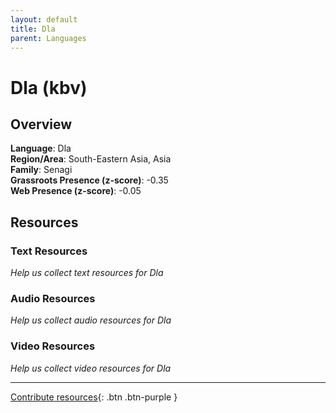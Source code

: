 ```yaml
---
layout: default
title: Dla
parent: Languages
---
```


# Dla (kbv)

## Overview

**Language**: Dla  
**Region/Area**: South-Eastern Asia, Asia  
**Family**: Senagi  
**Grassroots Presence (z-score)**: -0.35  
**Web Presence (z-score)**: -0.05  

## Resources

### Text Resources
*Help us collect text resources for Dla*

### Audio Resources
*Help us collect audio resources for Dla*

### Video Resources
*Help us collect video resources for Dla*

---

[Contribute resources](https://forms.office.com/e/1SfLJx3u1r){: .btn .btn-purple }
